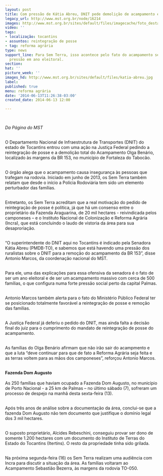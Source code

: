```yaml
---
layout: post
title: Com pressão de Kátia Abreu, DNIT pede demolição de acampamento em TO
legacy_url: http://www.mst.org.br/node/16214
images: http://www.mst.org.br/sites/default/files/imagecache/foto_destaque/katia-abreu.jpg
video: ''
tags:
- localização: tocantins
- assuntos: reintegração de posse
- tag: reforma agrária
type: news
support_line: Para Sem Terra, isso acontece pelo fato do acampamento ser uma forte
  pressão em ano eleitoral.
section: 
hat: ''
picture_week: ''
images_hd: http://www.mst.org.br/sites/default/files/katia-abreu.jpg
label: 
published: true
menu: reforma agrária
date: '2014-06-13T11:26:38-03:00'
created_date: 2014-06-13 12:00

---
```

<p>&nbsp;</p><p><em>Da Página do MST</em></p><p><br>O Departamento Nacional de Infraestrutura de Transportes (DNIT) do estado de Tocantins entrou com uma ação na Justiça Federal pedindo a reintegração de posse e a demolição total do Acampamento Olga Benário, localizado às margens da BR 153, no município de Fortaleza do Tabocão.</p><p><br>O órgão alega que o acampamento causa insegurança às pessoas que trafegam na rodovia. Iniciado em junho de 2013, os Sem Terra também relatam que desde o início a Polícia Rodoviária tem sido um elemento perturbador das famílias.</p><p><br>Entretanto, os Sem Terra acreditam que a real motivação do pedido de reintegração de posse é política, já que há um consenso entre o proprietário da Fazenda Araguarina, de 20 mil hectares - reivindicada pelos camponeses – e o Instituto Nacional de Colonização e Reforma Agrária (Incra), que está concluindo o laudo de vistoria da área para sua desaproriação.</p><p><br>“O superintendente do DNIT aqui no Tocantins é indicado pela Senadora Kátia Abreu (PMDB-TO), e sabemos que está havendo uma pressão dos ruralistas sobre o DNIT para a remoção do acampamento da BR 153”, disse Antonio Marcos, da coordenação nacional do MST.</p><p><br>Para ele, uma das explicações para essa ofensiva da senadora é o fato de ser um ano eleitoral e de ser um acampamento massivo com cerca de 500 famílias, o que configura numa forte pressão social perto da capital Palmas.</p><p><br>Antonio Marcos também alerta para o fato do Ministério Público Federal ter se posicionado totalmente favorável a reintegração de posse e remoção das famílias.</p><p><br>A Justiça Federal já deferiu o pedido do DNIT, mas ainda falta a decisão final do juiz para o cumprimento do mandato de reintegração de posse do acampamento.</p><p><br>As famílias do Olga Benário afirmam que não irão sair do acampmento e que a luta “deve continuar para que de fato a Reforma Agrária seja feita e as terras voltem para as mãos dos camponeses”, reforçou Antonio Marcos.</p><p><br><strong>Fazenda Dom Augusto<br></strong><br>As 250 famílias que haviam ocupado a Fazenda Dom Augusto, no município de Porto Nacional - a 25 km de Palmas – no último sábado (7), sofreram um processo de despejo na manhã desta sexta-feira (13).&nbsp;</p><p><br>Após três anos de análise sobre a documentação da área, conclui-se que a fazenda Dom Augusto não tem documento que justifique o domínio legal dos 3 mil hectares.</p><p><br>O suposto proprietário, Alcides Rebeschini, conseguiu provar ser dono de somente 1.200 hectares com um documento do Instituto de Terras do Estado do Tocantins (Itertins). O resto da propriedade tinha sido grilada.</p><p><br>Na próxima segunda-feira (16) os Sem Terra realizam uma audiência com Incra para discutir a situação da área. As famílias voltaram ao Acampamento Sebastião Bezerra, às margens da rodovia TO-050.</p><p>&nbsp;</p>
